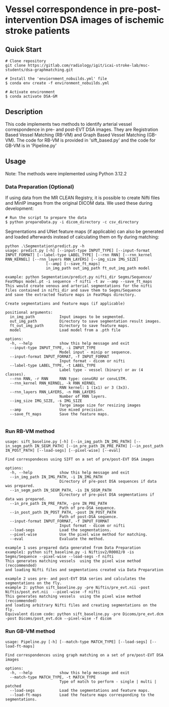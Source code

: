 # Vessel correspondence in pre-post-intervention DSA images of ischemic stroke patients

## Quick Start
```
# Clone repository
git clone https://gitlab.com/radiology/igit/icai-stroke-lab/msc-students/dsa-graphmatching.git

# Install the 'enviornment_nobuilds.yml' file
$ conda env create -f environment_nobuilds.yml

# Activate environment
$ conda activate DSA-GM
```

## Description
This code implements two methods to identify arterial vessel correspondence in pre- and post-EVT DSA images. 
They are Registration Based Vessel Matching (RB-VM) and Graph Based Vessel Matching (GB-VM).
The code for RB-VM is provided in 'sift_based.py' and the code for GB-VM is in 'Pipeline.py'

## Usage
Note: The methods were implemented using Python 3.12.2

### Data Preparation (Optional)
If using data from the MR CLEAN Registry, it is possible to create Nifti files and MinIP images from the
original DICOM data. We used these during development:

```
# Run the script to prepare the data
$ python prepareData.py -i dicom_directory -c csv_directory
```

Segmentations and UNet feature maps (if applicable) can also be generated and loaded afterwards
instead of calculating them on fly during matching:

```
python .\Segmentation\predict.py -h
usage: predict.py [-h] [--input-type INPUT_TYPE] [--input-format INPUT_FORMAT] [--label-type LABEL_TYPE] [--rnn RNN] [--rnn_kernel RNN_KERNEL] [--rnn_layers RNN_LAYERS] [--img_size IMG_SIZE]
                  [--amp] [--save_ft_maps]
                  in_img_path out_img_path ft_out_img_path model

example: python Segmentation/predict.py nifti_dir Segms/Sequence/ FeatMaps model.pt -i sequence -f nifti -t av --amp --save_ft_maps
This would create venous and arterial segmentations for the nifti files contained in nifti_dir and save them to Segms/Sequence
and save the extracted feature maps in FeatMaps directory.

Create segmentations and feature maps (if applicable)

positional arguments:
  in_img_path           Input images to be segmented.
  out_img_path          Directory to save segmentation result images.
  ft_out_img_path       Directory to save feature maps.
  model                 Load model from a .pth file

options:
  -h, --help            show this help message and exit
  --input-type INPUT_TYPE, -i INPUT_TYPE
                        Model input - minip or sequence.
  --input-format INPUT_FORMAT, -f INPUT_FORMAT
                        Input format - dicom or nifti
  --label-type LABEL_TYPE, -t LABEL_TYPE
                        Label type - vessel (binary) or av (4 classes).
  --rnn RNN, -r RNN     RNN type: convGRU or convLSTM.
  --rnn_kernel RNN_KERNEL, -k RNN_KERNEL
                        RNN kernel: 1 (1x1) or 3 (3x3).
  --rnn_layers RNN_LAYERS, -n RNN_LAYERS
                        Number of RNN layers.
  --img_size IMG_SIZE, -s IMG_SIZE
                        Targe image size for resizing images
  --amp                 Use mixed precision.
  --save_ft_maps        Save the feature maps.


```


### Run RB-VM method
```
usage: sift_baseline.py [-h] [--in_img_path IN_IMG_PATH] [--in_segm_path IN_SEGM_PATH] [--in_pre_path IN_PRE_PATH] [--in_post_path IN_POST_PATH] [--load-segs] [--pixel-wise] [--eval]

Find correspondeces using SIFT on a set of pre/post-EVT DSA images

options:
  -h, --help            show this help message and exit
  --in_img_path IN_IMG_PATH, -i IN_IMG_PATH
                        Directory of pre-post DSA sequences if data was prepared.
  --in_segm_path IN_SEGM_PATH, -is IN_SEGM_PATH
                        Directory of pre-post DSA segmentations if data was prepared.
  --in_pre_path IN_PRE_PATH, -pre IN_PRE_PATH
                        Path of pre-DSA sequence.
  --in_post_path IN_POST_PATH, -post IN_POST_PATH
                        Path of post-DSA sequence.
  --input-format INPUT_FORMAT, -f INPUT_FORMAT
                        Input format - dicom or nifti
  --load-segs           Load the segmentations.
  --pixel-wise          Use the pixel wise method for matching.
  --eval                Evaluate the method.

example 1 uses prepared data generated from Data Preparation
example1: python sift_baseline.py -i Niftisv2/R0002/0 -is Segms/Sequence --pixel-wise --load-segs -f nifti
This generates matching vessels  using the pixel wise method (reccommended)
and loading Nifti files and segmentations created via Data Preparation

example 2 uses pre- and post-EVT DSA series and calculates the segmentations on the fly.
example 2: python sift_baseline.py -pre Niftis/pre_evt.nii -post Niftis/post_evt.nii  --pixel-wise -f nifti
This generates matching vessels  using the pixel wise method (reccommended)
and loading arbitrary Nifti files and creating segmentations on the fly.
Equivalent dicom code: python sift_baseline.py -pre Dicoms/pre_evt.dcm -post Dicoms/post_evt.dcm --pixel-wise -f dicom

```

### Run GB-VM method
```
usage: Pipeline.py [-h] [--match-type MATCH_TYPE] [--load-segs] [--load-ft-maps]

Find correspondences using graph matching on a set of pre/post-EVT DSA images

options:
  -h, --help            show this help message and exit
  --match-type MATCH_TYPE, -t MATCH_TYPE
                        Type of match to perform - single | multi | patched
  --load-segs           Load the segmentations and feature maps.
  --load-ft-maps        Load the feature maps corresponding to the segmentations.
```
